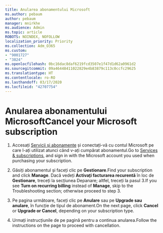 ```yaml
---
title: Anularea abonamentului Microsoft
ms.author: pebaum
author: pebaum
manager: mnirkhe
ms.audience: Admin
ms.topic: article
ROBOTS: NOINDEX, NOFOLLOW
localization_priority: Priority
ms.collection: Adm_O365
ms.custom:
- "9001727"
- "3824"
ms.openlocfilehash: 0bc16dac8daf6219fcd3507e1f47d1d62a0961d2
ms.sourcegitcommit: 09a46448411022829e4b83879c113c0ccfc29625
ms.translationtype: HT
ms.contentlocale: ro-RO
ms.lasthandoff: 03/17/2020
ms.locfileid: "42707754"
---
```

# <a name="cancel-your-microsoft-subscription"></a><span data-ttu-id="c9a00-102">Anularea abonamentului Microsoft</span><span class="sxs-lookup"><span data-stu-id="c9a00-102">Cancel your Microsoft subscription</span></span>

1. <span data-ttu-id="c9a00-103">Accesați [Servicii și abonamente](https://account.microsoft.com/services/) și conectați-vă cu contul Microsoft pe care l-ați utilizat atunci când v-ați cumpărat abonamentul.</span><span class="sxs-lookup"><span data-stu-id="c9a00-103">Go to [Services & subscriptions](https://account.microsoft.com/services/), and sign in with the Microsoft account you used when purchasing your subscription.</span></span>

2. <span data-ttu-id="c9a00-104">Găsiți abonamentul și faceți clic pe **Gestionare**.</span><span class="sxs-lookup"><span data-stu-id="c9a00-104">Find your subscription and click **Manage**.</span></span> <span data-ttu-id="c9a00-105">Dacă vedeți **Activați facturarea recurentă** în loc de **Gestionare**, treceți la secțiunea Depanare;  altfel, treceți la pasul 3.</span><span class="sxs-lookup"><span data-stu-id="c9a00-105">If you see **Turn on recurring billing** instead of **Manage**, skip to the Troubleshooting section;  otherwise proceed to step 3.</span></span>

3. <span data-ttu-id="c9a00-106">Pe pagina următoare, faceți clic pe **Anulare** sau pe **Upgrade sau anulare**, în funcție de tipul de abonament.</span><span class="sxs-lookup"><span data-stu-id="c9a00-106">On the next page, click **Cancel** or **Upgrade or Cancel**, depending on your subscription type.</span></span>

4. <span data-ttu-id="c9a00-107">Urmați instrucțiunile de pe pagină pentru a continua anularea.</span><span class="sxs-lookup"><span data-stu-id="c9a00-107">Follow the instructions on the page to proceed with cancellation.</span></span>

